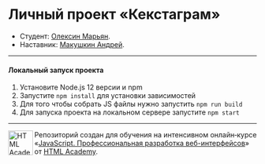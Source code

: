 # Личный проект «Кекстаграм»

* Студент: [Олексин Марьян](https://up.htmlacademy.ru/javascript/22/user/1692823).
* Наставник: [Макушкин Андрей](https://htmlacademy.ru/profile/andrei-makushkin).

---

#### Локальный запуск проекта

1. Установите Node.js 12 версии и npm 
2. Запустите `npm install` для установки зависимостей
3. Для того чтобы собрать JS файлы нужно запустить `npm run build`
4. Для запуска проекта на локальном сервере запустите `npm start`

---

<a href="https://htmlacademy.ru/intensive/javascript"><img align="left" width="50" height="50" alt="HTML Academy" src="https://up.htmlacademy.ru/static/img/intensive/javascript/logo-for-github-2.png"></a>

Репозиторий создан для обучения на интенсивном онлайн‑курсе «[JavaScript. Профессиональная разработка веб-интерфейсов](https://htmlacademy.ru/intensive/javascript)» от [HTML Academy](https://htmlacademy.ru).
